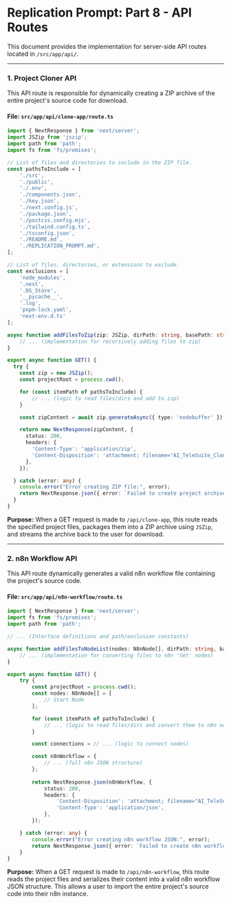 # Replication Prompt: Part 8 - API Routes

This document provides the implementation for server-side API routes located in `/src/app/api/`.

---

### **1. Project Cloner API**

This API route is responsible for dynamically creating a ZIP archive of the entire project's source code for download.

#### **File: `src/app/api/clone-app/route.ts`**
```typescript
import { NextResponse } from 'next/server';
import JSZip from 'jszip';
import path from 'path';
import fs from 'fs/promises';

// List of files and directories to include in the ZIP file.
const pathsToInclude = [
    './src',
    './public',
    './.env',
    './components.json',
    './key.json',
    './next.config.js',
    './package.json',
    './postcss.config.mjs',
    './tailwind.config.ts',
    './tsconfig.json',
    './README.md',
    './REPLICATION_PROMPT.md',
];

// List of files, directories, or extensions to exclude.
const exclusions = [
    'node_modules',
    '.next',
    '.DS_Store',
    '__pycache__',
    '.log',
    'pnpm-lock.yaml',
    'next-env.d.ts'
];

async function addFilesToZip(zip: JSZip, dirPath: string, basePath: string = '') {
    // ... (implementation for recursively adding files to zip)
}

export async function GET() {
  try {
    const zip = new JSZip();
    const projectRoot = process.cwd();

    for (const itemPath of pathsToInclude) {
        // ... (logic to read files/dirs and add to zip)
    }

    const zipContent = await zip.generateAsync({ type: 'nodebuffer' });

    return new NextResponse(zipContent, {
      status: 200,
      headers: {
        'Content-Type': 'application/zip',
        'Content-Disposition': 'attachment; filename="AI_TeleSuite_Clone.zip"',
      },
    });

  } catch (error: any) {
    console.error("Error creating ZIP file:", error);
    return NextResponse.json({ error: `Failed to create project archive: ${error.message}` }, { status: 500 });
  }
}
```
**Purpose:** When a GET request is made to `/api/clone-app`, this route reads the specified project files, packages them into a ZIP archive using `JSZip`, and streams the archive back to the user for download.

---

### **2. n8n Workflow API**

This API route dynamically generates a valid n8n workflow file containing the project's source code.

#### **File: `src/app/api/n8n-workflow/route.ts`**
```typescript
import { NextResponse } from 'next/server';
import fs from 'fs/promises';
import path from 'path';

// ... (Interface definitions and path/exclusion constants)

async function addFilesToNodeList(nodes: N8nNode[], dirPath: string, basePath: string = '') {
    // ... (implementation for converting files to n8n 'Set' nodes)
}

export async function GET() {
    try {
        const projectRoot = process.cwd();
        const nodes: N8nNode[] = [
            // Start Node
        ];

        for (const itemPath of pathsToInclude) {
            // ... (logic to read files/dirs and convert them to n8n nodes)
        }

        const connections = // ... (logic to connect nodes)

        const n8nWorkflow = {
            // ... (full n8n JSON structure)
        };
        
        return NextResponse.json(n8nWorkflow, {
            status: 200,
            headers: {
                'Content-Disposition': 'attachment; filename="AI_TeleSuite_n8n_Workflow.json"',
                'Content-Type': 'application/json',
            },
        });

    } catch (error: any) {
        console.error("Error creating n8n workflow JSON:", error);
        return NextResponse.json({ error: `Failed to create n8n workflow: ${error.message}` }, { status: 500 });
    }
}
```
**Purpose:** When a GET request is made to `/api/n8n-workflow`, this route reads the project files and serializes their content into a valid n8n workflow JSON structure. This allows a user to import the entire project's source code into their n8n instance.